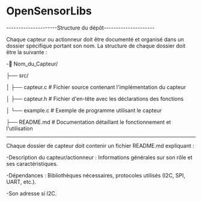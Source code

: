 # OpenSensorLibs

---------------------Structure du dépôt---------------------

Chaque capteur ou actionneur doit être documenté et organisé dans un dossier spécifique portant son nom. La structure de chaque dossier doit être la suivante :

-📂 Nom_du_Capteur/

 ├── src/
 
 │   ├── capteur.c       # Fichier source contenant l'implémentation du capteur
 
 │   ├── capteur.h       # Fichier d'en-tête avec les déclarations des fonctions
 
 │   └── example.c       # Exemple de programme utilisant le capteur
 
 ├── README.md           # Documentation détaillant le fonctionnement et l'utilisation
 
------------------------------------------------------------

 Chaque dossier de capteur doit contenir un fichier README.md expliquant :

  -Description du capteur/actionneur : Informations générales sur son rôle et ses caractéristiques.

  -Dépendances : Bibliothèques nécessaires, protocoles utilisés (I2C, SPI, UART, etc.).

  -Son adresse si I2C.

